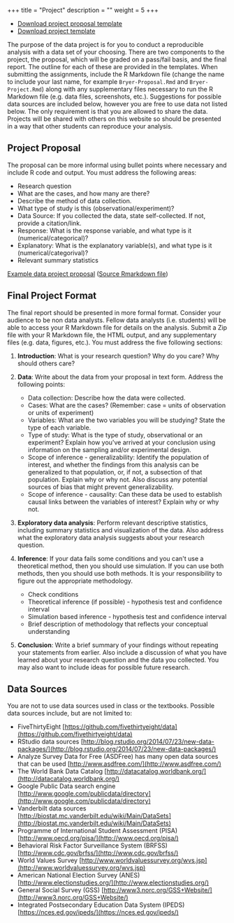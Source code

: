 +++
title = "Project"
description = ""
weight = 5
+++



* [Download project proposal template](https://raw.githubusercontent.com/jbryer/DATA606Fall2018/master/Project/DATA606_proposal_template.Rmd)
* [Download project template](https://raw.githubusercontent.com/jbryer/DATA606Fall2018/master/Project/DATA606_project_template.Rmd)

The purpose of the data project is for you to conduct a reproducible analysis with a data set of your choosing. There are two components to the project, the proposal, which will be graded on a pass/fail basis, and the final report. The outline for each of these are provided in the templates. When submitting the assignments, include the R Markdown file (change the name to include your last name, for example `Bryer-Proposal.Rmd` and `Bryer-Project.Rmd`) along with any supplementary files necessary to run the R Markdown file (e.g. data files, screenshots, etc.). Suggestions for possible data sources are included below, however you are free to use data not listed below. The only requirement is that you are allowed to share the data. Projects will be shared with others on this website so should be presented in a way that other students can reproduce your analysis.

## Project Proposal

The proposal can be more informal using bullet points where necessary and include R code and output. You must address the following areas:

* Research question 
* What are the cases, and how many are there?
* Describe the method of data collection.
* What type of study is this (observational/experiment)?
* Data Source: If you collected the data, state self-collected. If not, provide a citation/link.
* Response: What is the response variable, and what type is it (numerical/categorical)?
* Explanatory: What is the explanatory variable(s), and what type is it (numerical/categorival)?
* Relevant summary statistics 

[Example data project proposal](http://htmlpreview.github.io/?https://github.com/jbryer/DATA606Fall2018/blob/master/Project/Example_proposal.html) ([Source Rmarkdown file](https://raw.githubusercontent.com/jbryer/DATA606Fall2018/master/Project/Example_proposal.Rmd))

## Final Project Format

The final report should be presented in more formal format. Consider your audience to be non data analysts. Fellow data analysts (i.e. students) will be able to access your R Markdown file for details on the analysis. Submit a Zip file with your R Markdown file, the HTML output, and any supplementary files (e.g. data, figures, etc.). You must address the five following sections:

1. **Introduction**: What is your research question? Why do you care? Why should others care?

2. **Data**: Write about the data from your proposal in text form. Address the following points:
	* Data collection: Describe how the data were collected.
	* Cases: What are the cases? (Remember: case = units of observation or units of experiment)
	* Variables: What are the two variables you will be studying? State the type of each variable.
	* Type of study: What is the type of study, observational or an experiment? Explain how you've arrived at your conclusion using information on the sampling and/or experimental design.
	* Scope of inference - generalizability: Identify the population of interest, and whether the findings from this analysis can be generalized to that population, or, if not, a subsection of that population. Explain why or why not. Also discuss any potential sources of bias that might prevent generalizability.
	* Scope of inference - causality: Can these data be used to establish causal links between the variables of interest? Explain why or why not.

3. **Exploratory data analysis**: Perform relevant descriptive statistics, including summary statistics and visualization of the data. Also address what the exploratory data analysis suggests about your research question.

4. **Inference**: If your data fails some conditions and you can't use a theoretical method, then you should use simulation. If you can use both methods, then you should use both methods. It is your responsibility to figure out the appropriate methodology.
	* Check conditions
	* Theoretical inference (if possible) - hypothesis test and confidence interval
	* Simulation based inference - hypothesis test and confidence interval
	* Brief description of methodology that reflects your conceptual understanding  

5. **Conclusion**: Write a brief summary of your findings without repeating your statements from earlier. Also include a discussion of what you have learned about your research question and the data you collected. You may also want to include ideas for possible future research.

## Data Sources

You are not to use data sources used in class or the textbooks. Possible data sources include, but are not limited to:

* FiveThirtyEight [https://github.com/fivethirtyeight/data](https://github.com/fivethirtyeight/data)
* RStudio data sources [http://blog.rstudio.org/2014/07/23/new-data-packages/](http://blog.rstudio.org/2014/07/23/new-data-packages/)
* Analyze Survey Data for Free (ASDFree) has many open data sources that can be used [http://www.asdfree.com/](http://www.asdfree.com/)
* The World Bank Data Catalog [http://datacatalog.worldbank.org/](http://datacatalog.worldbank.org/)
* Google Public Data search engine [http://www.google.com/publicdata/directory](http://www.google.com/publicdata/directory)
* Vanderbilt data sources [http://biostat.mc.vanderbilt.edu/wiki/Main/DataSets](http://biostat.mc.vanderbilt.edu/wiki/Main/DataSets)
* Programme of International Student Assessment (PISA) [http://www.oecd.org/pisa/](http://www.oecd.org/pisa/)
* Behavioral Risk Factor Surveillance System (BRFSS) [http://www.cdc.gov/brfss/](http://www.cdc.gov/brfss/)
* World Values Survey [http://www.worldvaluessurvey.org/wvs.jsp](http://www.worldvaluessurvey.org/wvs.jsp)
* American National Election Survey (ANES) [http://www.electionstudies.org/](http://www.electionstudies.org/)
* General Social Survey (GSS) [http://www3.norc.org/GSS+Website/](http://www3.norc.org/GSS+Website/)
* Integrated Postsecondary Education Data System (IPEDS) [https://nces.ed.gov/ipeds/](https://nces.ed.gov/ipeds/)
